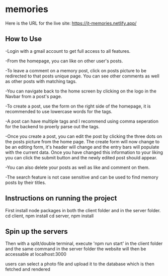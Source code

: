 # memories
Here is the URL for the live site: 
https://jt-memories.netlify.app/

## How to Use
-Login with a gmail account to get full access to all features.

-From the homepage, you can like on other user's posts.

-To leave a comment on a memory post, click on posts picture to be redirected to that posts
unique page. You can see other comments as well as other posts with matching tags.

-You can navigate back to the home screen by clicking on the logo in the Navbar from a post's page.

-To create a post, use the form on the right side of the homepage, it is recommended to use lowercase words for the tags.

-A post can have multiple tags and I recommend using comma seperation for the backend to proerly parse out the tags.

-Once you create a post, you can edit the post by clicking the three dots on the posts picture from the home page.
The create form will now change to be an editing form, it's header will change and the entry bars will populate with the current data.
Once you have changed this information to your liking you can click the submit button and the newly edited post should appear.

-You can also delete your posts as well as like and comment on them.

-The search feature is not case sensitive and can be used to find memory posts by their titles.


## Instructions on running the project
First install node packages in both the client folder and in the server folder.
  cd client, npm install
  cd server, npm install
## Spin up the servers
Then with a split/double terminal, execute 'npm run start' in the client folder and the same command in the server folder
the website will then be accessable at localhost:3000

users can select a photo file and upload it to the database which is then fetched and rendered
